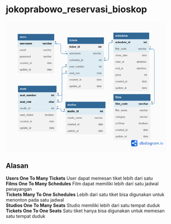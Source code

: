 # jokoprabowo_reservasi_bioskop
![](ERD_Challenge.png)
## Alasan
**Users One To Many Tickets**
User dapat memesan tiket lebih dari satu
<br>
**Films One To Many Schedules**
Film dapat memiliki lebih dari satu jadwal penayangan
<br>
**Tickets Many To One Schedules**
Lebih dari satu tiket bisa digunakan untuk menonton pada satu jadwal
<br>
**Studios One To Many Seats**
Studio memiliki lebih dari satu tempat duduk
<br>
**Tickets One To One Seats**
Satu tiket hanya bisa digunakan untuk memesan satu tempat duduk

